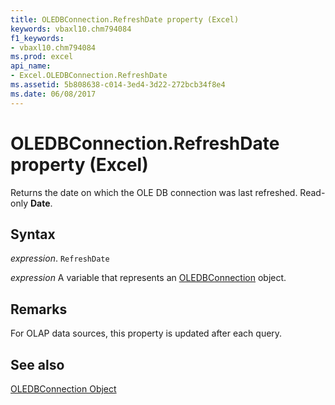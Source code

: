 ```yaml
---
title: OLEDBConnection.RefreshDate property (Excel)
keywords: vbaxl10.chm794084
f1_keywords:
- vbaxl10.chm794084
ms.prod: excel
api_name:
- Excel.OLEDBConnection.RefreshDate
ms.assetid: 5b808638-c014-3ed4-3d22-272bcb34f8e4
ms.date: 06/08/2017
---
```



# OLEDBConnection.RefreshDate property (Excel)

Returns the date on which the OLE DB connection was last refreshed. Read-only  **Date**.


## Syntax

_expression_. `RefreshDate`

_expression_ A variable that represents an [OLEDBConnection](Excel.OLEDBConnection.md) object.


## Remarks

For OLAP data sources, this property is updated after each query.


## See also


[OLEDBConnection Object](Excel.OLEDBConnection.md)

